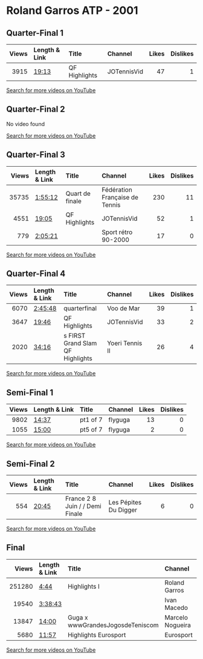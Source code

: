 
# Roland Garros ATP - 2001
    
## Quarter-Final 1
|   Views | Length & Link                                        | Title         | Channel     |   Likes |   Dislikes |
|--------:|:-----------------------------------------------------|:--------------|:------------|--------:|-----------:|
|    3915 | [19:13](https://www.youtube.com/watch?v=SPgDkvhOIQc) | QF Highlights | JOTennisVid |      47 |          1 |

[Search for more videos on YouTube](https://www.youtube.com/results?search_query=%22roland+garros%22+%22Kuerten%22+%22Kafelnikov%22+%222001%22+%22highlights%22)     

## Quarter-Final 2
No video found

[Search for more videos on YouTube](https://www.youtube.com/results?search_query=%22roland+garros%22+%22Ferrero%22+%22Hewitt%22+%222001%22+%22highlights%22)     

## Quarter-Final 3
|   Views | Length & Link                                          | Title           | Channel                        |   Likes |   Dislikes |
|--------:|:-------------------------------------------------------|:----------------|:-------------------------------|--------:|-----------:|
|   35735 | [1:55:12](https://www.youtube.com/watch?v=JdQsIsNY02w) | Quart de finale | Fédération Française de Tennis |     230 |         11 |
|    4551 | [19:05](https://www.youtube.com/watch?v=nEjIMXFDG2I)   | QF Highlights   | JOTennisVid                    |      52 |          1 |
|     779 | [2:05:21](https://www.youtube.com/watch?v=FYDNU068feI) |                 | Sport rétro 90-2000            |      17 |          0 |

[Search for more videos on YouTube](https://www.youtube.com/results?search_query=%22roland+garros%22+%22Grosjean%22+%22Agassi%22+%222001%22+%22highlights%22)     

## Quarter-Final 4
|   Views | Length & Link                                          | Title                               | Channel         |   Likes |   Dislikes |
|--------:|:-------------------------------------------------------|:------------------------------------|:----------------|--------:|-----------:|
|    6070 | [2:45:48](https://www.youtube.com/watch?v=QKFMX6mkQgA) | quarterfinal                        | Voo de Mar      |      39 |          1 |
|    3647 | [19:46](https://www.youtube.com/watch?v=IzrZXOCCXms)   | QF Highlights                       | JOTennisVid     |      33 |          2 |
|    2020 | [34:16](https://www.youtube.com/watch?v=IKh6U9DD_Cw)   | s FIRST Grand Slam QF    Highlights | Yoeri Tennis II |      26 |          4 |

[Search for more videos on YouTube](https://www.youtube.com/results?search_query=%22roland+garros%22+%22Corretja%22+%22Federer%22+%222001%22+%22highlights%22)     

## Semi-Final 1
|   Views | Length & Link                                        | Title    | Channel   |   Likes |   Dislikes |
|--------:|:-----------------------------------------------------|:---------|:----------|--------:|-----------:|
|    9802 | [14:37](https://www.youtube.com/watch?v=t3p0ooOc2vE) | pt1 of 7 | flyguga   |      13 |          0 |
|    1055 | [15:00](https://www.youtube.com/watch?v=BwLLYmzb2FE) | pt5 of 7 | flyguga   |       2 |          0 |

[Search for more videos on YouTube](https://www.youtube.com/results?search_query=%22roland+garros%22+%22Kuerten%22+%22Ferrero%22+%222001%22+%22highlights%22)     

## Semi-Final 2
|   Views | Length & Link                                        | Title                                 | Channel               |   Likes |   Dislikes |
|--------:|:-----------------------------------------------------|:--------------------------------------|:----------------------|--------:|-----------:|
|     554 | [20:45](https://www.youtube.com/watch?v=4BzVIMItOfs) | France 2  8 Juin    /   / Demi Finale | Les Pépites Du Digger |       6 |          0 |

[Search for more videos on YouTube](https://www.youtube.com/results?search_query=%22roland+garros%22+%22Corretja%22+%22Grosjean%22+%222001%22+%22highlights%22)     

## Final
|   Views | Length & Link                                          | Title                                  | Channel          | Likes   | Dislikes   |
|--------:|:-------------------------------------------------------|:---------------------------------------|:-----------------|:--------|:-----------|
|  251280 | [4:44](https://www.youtube.com/watch?v=htkIO6FBJrs)    | Highlights    I                        | Roland Garros    | 1910    | 39         |
|   19540 | [3:38:43](https://www.youtube.com/watch?v=90USf6ZK9bs) |                                        | Ivan Macedo      | 188     | 10         |
|   13847 | [14:00](https://www.youtube.com/watch?v=S052JOkPgj0)   | Guga  x      wwwGrandesJogosdeTeniscom | Marcelo Nogueira | -       | -          |
|    5680 | [11:57](https://www.youtube.com/watch?v=oW8TyO5wDr4)   | Highlights       Eurosport             | Eurosport        | 50      | 2          |

[Search for more videos on YouTube](https://www.youtube.com/results?search_query=%22roland+garros%22+%22Kuerten%22+%22Corretja%22+%222001%22+%22highlights%22)     
